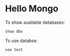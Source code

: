 # Hello Mongo

To show available databases:
```aidl
show dbs
```
To use databse:
```aidl
use test
```
